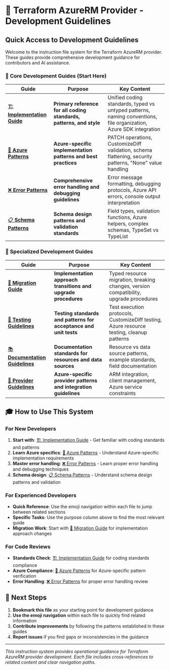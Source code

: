 # 🚀 Terraform AzureRM Provider - Development Guidelines

## Quick Access to Development Guidelines

Welcome to the instruction file system for the Terraform AzureRM provider. These guides provide comprehensive development guidance for contributors and AI assistance.

### 🎯 **Core Development Guides** (Start Here)

| Guide | Purpose | Key Content |
|-------|---------|-------------|
| [🏗️ **Implementation Guide**](./implementation-guide.instructions.md) | **Primary reference for all coding standards, patterns, and style** | Unified coding standards, typed vs untyped patterns, naming conventions, file organization, Azure SDK integration |
| [🔷 **Azure Patterns**](./azure-patterns.instructions.md) | **Azure-specific implementation patterns and best practices** | PATCH operations, CustomizeDiff validation, schema flattening, security patterns, "None" value handling |
| [❌ **Error Patterns**](./error-patterns.instructions.md) | **Comprehensive error handling and debugging guidelines** | Error message formatting, debugging protocols, Azure API errors, console output interpretation |
| [📋 **Schema Patterns**](./schema-patterns.instructions.md) | **Schema design patterns and validation standards** | Field types, validation functions, Azure helpers, complex schemas, TypeSet vs TypeList |

### 🔧 **Specialized Development Guides**

| Guide | Purpose | Key Content |
|-------|---------|-------------|
| [🔄 **Migration Guide**](./migration-guide.instructions.md) | **Implementation approach transitions and upgrade procedures** | Typed resource migration, breaking changes, version compatibility, upgrade procedures |
| [🧪 **Testing Guidelines**](./testing-guidelines.instructions.md) | **Testing standards and patterns for acceptance and unit tests** | Test execution protocols, CustomizeDiff testing, Azure resource testing, cleanup patterns |
| [📚 **Documentation Guidelines**](./documentation-guidelines.instructions.md) | **Documentation standards for resources and data sources** | Resource vs data source patterns, example standards, field documentation |
| [🏢 **Provider Guidelines**](./provider-guidelines.instructions.md) | **Azure-specific provider patterns and integration guidelines** | ARM integration, client management, Azure service constraints |

## 🎓 **How to Use This System**

### For New Developers
1. **Start with**: [🏗️ Implementation Guide](./implementation-guide.md) - Get familiar with coding standards and patterns
2. **Learn Azure specifics**: [🔷 Azure Patterns](./azure-patterns.md) - Understand Azure-specific implementation requirements
3. **Master error handling**: [❌ Error Patterns](./error-patterns.md) - Learn proper error handling and debugging techniques
4. **Schema design**: [📋 Schema Patterns](./schema-patterns.md) - Understand schema design patterns and validation

### For Experienced Developers
- **Quick Reference**: Use the emoji navigation within each file to jump between related sections
- **Specific Tasks**: Use the purpose column above to find the most relevant guide
- **Migration Work**: Start with [🔄 Migration Guide](./migration-guide.instructions.md) for implementation approach changes

### For Code Reviews
- **Standards Check**: [🏗️ Implementation Guide](./implementation-guide.instructions.md) for coding standards compliance
- **Azure Compliance**: [🔷 Azure Patterns](./azure-patterns.instructions.md) for Azure-specific pattern verification
- **Error Handling**: [❌ Error Patterns](./error-patterns.instructions.md) for proper error handling review

## 🚀 **Next Steps**

1. **Bookmark this file** as your starting point for development guidance
2. **Use the emoji navigation** within each file to quickly find related information
3. **Contribute improvements** by following the patterns established in these guides
4. **Report issues** if you find gaps or inconsistencies in the guidance

---

*This instruction system provides operational guidance for Terraform AzureRM provider development. Each file includes cross-references to related content and clear navigation paths.*
